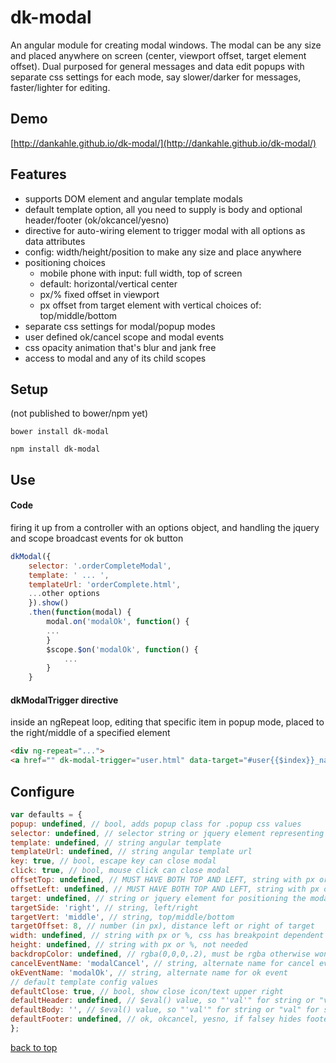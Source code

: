 # dk-modal

An angular module for creating modal windows. The modal can be any size and placed anywhere on screen (center, viewport offset, target element offset). Dual purposed for general messages and data edit popups with separate css settings for each mode, say slower/darker for messages, faster/lighter for editing.

## Demo  
[http://dankahle.github.io/dk-modal/](http://dankahle.github.io/dk-modal/)  

## Features
* supports DOM element and angular template modals
* default template option, all you need to supply is body and  optional header/footer (ok/okcancel/yesno)
* directive for auto-wiring element to trigger modal with all options as data attributes
* config: width/height/position to make any size and place anywhere
* positioning choices
  * mobile phone with input: full width, top of screen
  * default: horizontal/vertical center
  * px/% fixed offset in viewport
  * px offset from target element with vertical choices of: top/middle/bottom
* separate css settings for modal/popup modes
* user defined ok/cancel scope and modal events
* css opacity animation that's blur and jank free
* access to modal and any of its child scopes

## Setup  
(not published to bower/npm yet)

`bower install dk-modal`  
  
`npm install dk-modal`  

## Use
#### Code
firing it up from a controller with an options object, and handling the jquery and scope broadcast events for ok button
```js
dkModal({
	selector: '.orderCompleteModal',
	template: ' ... ',
	templateUrl: 'orderComplete.html',
	...other options
	}).show()
	.then(function(modal) {
		modal.on('modalOk', function() {
		...
		}
		$scope.$on('modalOk', function() {
			...
		}
	}
````
#### dkModalTrigger directive
inside an ngRepeat loop, editing that specific item in popup mode, placed to the right/middle of a specified element
```html
<div ng-repeat="...">
<a href="" dk-modal-trigger="user.html" data-target="#user{{$index}}_name" data-popup="true">edit</a>
```
## Configure  
```js
var defaults = {
popup: undefined, // bool, adds popup class for .popup css values
selector: undefined, // selector string or jquery element representing the modal
template: undefined, // string angular template
templateUrl: undefined, // string angular template url
key: true, // bool, escape key can close modal
click: true, // bool, mouse click can close modal
offsetTop: undefined, // MUST HAVE BOTH TOP AND LEFT, string with px or %, css centers by default
offsetLeft: undefined, // MUST HAVE BOTH TOP AND LEFT, string with px or %
target: undefined, // string or jquery element for positioning the modal against
targetSide: 'right', // string, left/right
targetVert: 'middle', // string, top/middle/bottom
targetOffset: 8, // number (in px), distance left or right of target
width: undefined, // string with px or %, css has breakpoint dependent default percentages 
height: undefined, // string with px or %, not needed
backdropColor: undefined, // rgba(0,0,0,.2), must be rgba otherwise won't be transparent, opacity is already used in css animation
cancelEventName: 'modalCancel', // string, alternate name for cancel event
okEventName: 'modalOk', // string, alternate name for ok event
// default template config values
defaultClose: true, // bool, show close icon/text upper right
defaultHeader: undefined, // $eval() value, so "'val'" for string or "val" for scope property, , if falsey hides header
defaultBody: '', // $eval() value, so "'val'" for string or "val" for scope property
defaultFooter: undefined, // ok, okcancel, yesno, if falsey hides footer
};
```
 
  

[back to top](#dk-modal)





